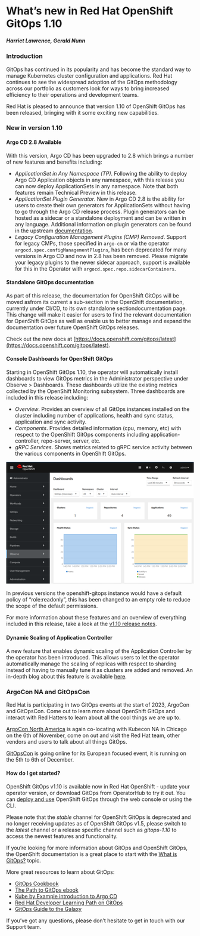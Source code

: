 # What’s new in Red Hat OpenShift GitOps 1.10
##### Harriet Lawrence, Gerald Nunn

### Introduction

GitOps has continued in its popularity and has become the standard way to manage Kubernetes cluster configuration and applications. Red Hat continues to see the widespread adoption of the GitOps methodology across our portfolio as customers look for ways to bring increased efficiency to their operations and development teams.

Red Hat is pleased to announce that version 1.10 of OpenShift GitOps has been released, bringing with it some exciting new capabilities.

### New in version 1.10

#### Argo CD 2.8 Available

With this version, Argo CD has been upgraded to 2.8 which brings a number of new features and benefits including:

* _ApplicationSet in Any Namespace (TP)_. Following the ability to deploy Argo CD Application objects in any namespace, with this release you can now deploy ApplicationSets in any namespace. Note that both features remain Technical Preview in this release.
* _ApplicationSet Plugin Generator_. New in Argo CD 2.8 is the ability for users to create their own generators for ApplicationSets without having to go through the Argo CD release process. Plugin generators can be hosted as a sidecar or a standalone deployment and can be written in any language. Additional information on plugin generators can be found in the upstream [documentation](https://argo-cd.readthedocs.io/en/stable/operator-manual/applicationset/Generators-Plugin/).
* _Legacy Configuration Management Plugins (CMP) Removed_. Support for legacy CMPs, those specified in `argo-cm` or via the operator `argocd.spec.configManagementPlugins`, has been deprecated for many versions in Argo CD and now in 2.8 has been removed. Please migrate your legacy plugins to the newer sidecar approach, support is available for this in the Operator with `argocd.spec.repo.sidecarContainers`.

#### Standalone GitOps documentation

As part of this release, the documentation for OpenShift GitOps will be moved asfrom its current a sub-section in the OpenShift documentation, currently under CI/CD, to its own standalone sectiondocumentation page. This change will make it easier for users to find the relevant documentation for OpenShift GitOps as well as enable us to better manage and expand the documentation over future OpenShift GitOps releases.

Check out the new docs at [https://docs.openshift.com/gitops/latest](https://docs.openshift.com/gitops/latest).

#### Console Dashboards for OpenShift GitOps

Starting in OpenShift GitOps 1.10, the operator will automatically install dashboards to view GitOps metrics in the Administrator perspective under Observe > Dashboards. These dashboards utilize the existing metrics collected by the OpenShift Monitoring subsystem. Three dashboards are included in this release including:

* _Overview_. Provides an overview of all GitOps instances installed on the cluster including number of applications, health and sync status, application and sync activity.
* _Components_. Provides detailed information (cpu, memory, etc) with respect to the OpenShift GitOps components including application-controller, repo-server, server, etc.
* _gRPC Services_. Shows metrics related to gRPC service activity between the various components in OpenShift GitOps.

![alt text](https://raw.githubusercontent.com/gnunn-gitops/blogs/main/openshift-gitops-1-10/img/dashboard.png)

In previous versions the openshift-gitops instance would have a default policy of “role:readonly”, this has been changed to an empty role to reduce the scope of the default permissions.

For more information about these features and an overview of everything included in this release, take a look at the [v1.10 release notes](https://docs.openshift.com/gitops/1.10/release_notes/gitops-release-notes.html).

#### Dynamic Scaling of Application Controller

A new feature that enables dynamic scaling of the Application Controller by the operator has been introduced. This allows users to let the operator automatically manage the scaling of replicas with respect to sharding instead of having to manually tune it as clusters are added and removed. An in-depth blog about this feature is available [here](https://developers.redhat.com/articles/2023/09/26/dynamically-scale-argo-cd-application-controller-openshift-gitops-110).

### ArgoCon NA and GitOpsCon

Red Hat is participating in two GitOps events at the start of 2023, ArgoCon and GitOpsCon. Come out to learn more about OpenShift GitOps and interact with Red Hatters to learn about all the cool things we are up to.

[ArgoCon North America](https://events.linuxfoundation.org/kubecon-cloudnativecon-europe/co-located-events/argocon/) is again co-locating with Kubecon NA in Chicago on the 6th of November, come on out and visit the Red Hat team, other vendors and users to talk about all things GitOps.

[GitOpsCon](https://events.linuxfoundation.org/cdcon-gitopscon/) is going online for its European focused event, it is running on the 5th to 6th of December.

#### How do I get started?

OpenShift GitOps v1.10 is available now in Red Hat OpenShift - update your operator version, or download GitOps from OperatorHub to try it out. You can [deploy and use](https://catalog.redhat.com/software/operators/detail/5fb288c70a12d20cbecc6056) OpenShift GitOps through the web console or using the CLI.

Please note that the _stable_ channel for OpenShift GitOps is deprecated and no longer receiving updates as of OpenShift GitOps v1.5, please switch to the _latest_ channel or a release specific channel such as _gitops-1.10_ to access the newest features and functionality.

If you’re looking for more information about GitOps and OpenShift GitOps, the OpenShift documentation is a great place to start with the [What is GitOps?](https://www.redhat.com/en/topics/devops/what-is-gitops) topic.

More great resources to learn about GitOps:
* [GitOps Cookbook](https://developers.redhat.com/e-books/gitops-cookbook)
* [The Path to GitOps ebook](https://developers.redhat.com/e-books/path-gitops)
* [Kube by Example introduction to Argo CD](https://kubebyexample.com/learning-paths/argo-cd/argo-cd-overview)
* [Red Hat Developer Learning Path on GitOps](https://developers.redhat.com/learn/openshift/develop-gitops)
* [GitOps Guide to the Galaxy](https://www.youtube.com/playlist?list=PLbMP1JcGBmSGKO8UreWpOBOhCqilejhtd)

If you’ve got any questions, please don’t hesitate to get in touch with our Support team.
